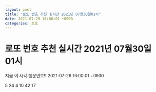 ```yaml
---
layout: post
title: "로또 번호 추천 실시간 2021년 07월30일01시"
date: 2021-07-29 16:00:01 +0900
categories: 로또
---
```


# 로또 번호 추천 실시간 2021년 07월30일01시

지금 이 시각 행운번호!! 2021-07-29 16:00:01 +0900

 5  24  4  10  42  17 

